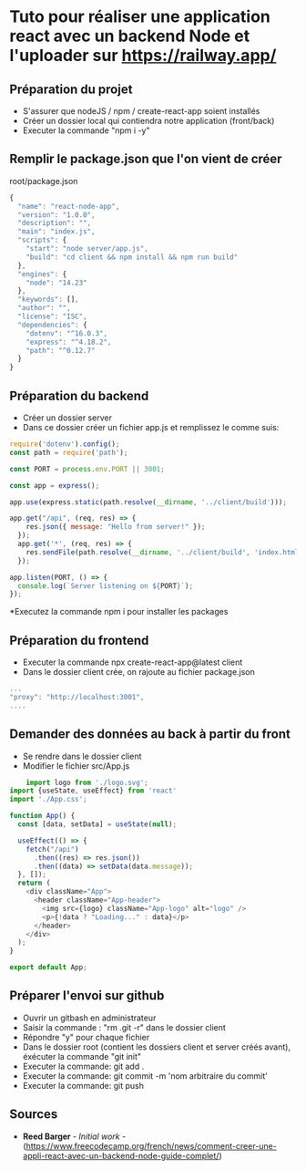 # Tuto pour réaliser une application react avec un backend Node et l'uploader sur https://railway.app/
## Préparation du projet
* S'assurer que nodeJS / npm / create-react-app soient installés
* Créer un dossier local qui contiendra notre application (front/back)
* Executer la commande "npm i -y"

## Remplir le package.json que l'on vient de créer

root/package.json
```javascript
{
  "name": "react-node-app",
  "version": "1.0.0",
  "description": "",
  "main": "index.js",
  "scripts": {
    "start": "node server/app.js",
    "build": "cd client && npm install && npm run build"
  },
  "engines": {
    "node": "14.23"
  },
  "keywords": [],
  "author": "",
  "license": "ISC",
  "dependencies": {
    "dotenv": "^16.0.3",
    "express": "^4.18.2",
    "path": "^0.12.7"
  }
}
```
## Préparation du backend
* Créer un dossier server
* Dans ce dossier créer un fichier app.js et remplissez le comme suis:

```javascript
require('dotenv').config();
const path = require('path');

const PORT = process.env.PORT || 3001;

const app = express();

app.use(express.static(path.resolve(__dirname, '../client/build')));

app.get("/api", (req, res) => {
    res.json({ message: "Hello from server!" });
  });
  app.get('*', (req, res) => {
    res.sendFile(path.resolve(__dirname, '../client/build', 'index.html'));
  });

app.listen(PORT, () => {
  console.log(`Server listening on ${PORT}`);
});
```
*Executez la commande npm i pour installer les packages

## Préparation du frontend
* Executer la commande npx create-react-app@latest client
* Dans le dossier client crée, on rajoute au fichier package.json

```javascript
...
"proxy": "http://localhost:3001",
....
```
## Demander des données au back à partir du front
* Se rendre dans le dossier client
* Modifier le fichier src/App.js

```javascript
    import logo from './logo.svg';
import {useState, useEffect} from 'react'
import './App.css';

function App() {
  const [data, setData] = useState(null);

  useEffect(() => {
    fetch("/api")
      .then((res) => res.json())
      .then((data) => setData(data.message));
  }, []);
  return (
    <div className="App">
      <header className="App-header">
        <img src={logo} className="App-logo" alt="logo" />
        <p>{!data ? "Loading..." : data}</p>
      </header>
    </div>
  );
}

export default App;
```
## Préparer l'envoi sur github
* Ouvrir un gitbash en administrateur
* Saisir la commande : "rm .git -r" dans le dossier client
* Répondre "y" pour chaque fichier
* Dans le dossier root (contient les dossiers client et server créés avant), éxécuter la commande "git init"
* Executer la commande: git add .
* Executer la commande: git commit -m 'nom arbitraire du commit'
* Executer la commande: git push 

## Sources

* **Reed Barger** - *Initial work* - (https://www.freecodecamp.org/french/news/comment-creer-une-appli-react-avec-un-backend-node-guide-complet/)


